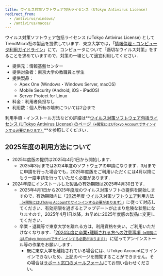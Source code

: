 ```yaml
---
title: ウイルス対策ソフトウェア包括ライセンス (UTokyo Antivirus License)
redirect_from:
  - /antivirus/windows/
  - /antivirus/macos/
---
```


ウイルス対策ソフトウェア包括ライセンス (UTokyo Antivirus License) としてTrendMicro社の製品を提供しています．東京大学では，「[情報倫理・コンピュータ利用ガイドライン](https://www.u-tokyo.ac.jp/adm/cie/ja/index.html)」にて，コンピュータについて「適切なウイルス対策」をすることを求めていますので，対策の一環として適宜利用してください．

* 提供元：情報基盤センター
* 提供対象者：東京大学の教職員と学生
* 提供製品：
  * Apex One (Windows・Windows Server, macOS)
  * Mobile Security (Android, iOS・iPadOS)
  * Server Protect for Linux
* 料金：利用者負担なし
* 利用数：個人所有の端末については2台まで

利用手順・インストール方法などの詳細は**[ウイルス対策ソフトウェア包括ライセンス (UTokyo Antivirus License) のページ<small>（※閲覧にはUTokyo Accountでサインインする必要があります）</small>](https://univtokyo.sharepoint.com/:u:/s/antivirus/EZ3Qvmj4LLROlck10EyiwBsBts0PVpjPCZ_qgF6YLJ3ULA)**を参照してください．

## 2025年度の利用方法について

- 2025年度版の提供は2025年4月1日から開始します．
  - 2025年3月までは2024年度のソフトウェアの申請になります．3月までに申請を行った場合でも，2025年度版をご利用いただくには4月以降にもう一度申請を行っていただく必要があります．
- 2024年度にインストールした製品の有効期限は2025年4月30日です．
    - 2025年4月1日から2025年度版のウイルス対策ソフトの提供を開始しますので，有効期限内に「[2025年度 ウイルス対策ソフトウエア利用方法<small>（※閲覧にはUTokyo Accountでサインインする必要があります）</small>](https://univtokyo.sharepoint.com/:u:/s/antivirus/EYbM3GhwjNZMpIxtc6Hzv0oBZZ6YipGL_VCRhqhOcAPV_A)」に従って対応してください．有効期限を過ぎるとアップデートが止まり危険な状態になりますので，2025年4月1日以降，お早めに2025年度版の製品に変更してください．
    - 卒業・退職等で東京大学を離れる方は，利用資格を失い，ご利用いただけなくなります．「[2024年度に卒業•離職される方への注意事項<small>（※閲覧にはUTokyo Accountでサインインする必要があります）</small>](https://univtokyo.sharepoint.com/:u:/s/antivirus/EWHWpO6rbANMnCDH3xtWQjcBtgwnBZ4G9KgIei0VlVSxtA)」に従ってアンインストール等の作業をお願いします．
       - 既に東京大学を離籍されている場合には、UTokyo Accountにサインインできないため、上記のページを閲覧することができません。その場合は[サポート窓口のメールフォーム](/support/#email-form)にてお問い合わせください。
